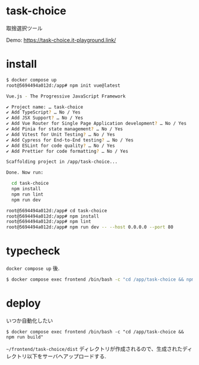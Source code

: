 # task-choice

取捨選択ツール

Demo: https://task-choice.it-playground.link/

# install

```bash
$ docker compose up
root@5694494a012d:/app# npm init vue@latest

Vue.js - The Progressive JavaScript Framework

✔ Project name: … task-choice
✔ Add TypeScript? … No / Yes
✔ Add JSX Support? … No / Yes
✔ Add Vue Router for Single Page Application development? … No / Yes
✔ Add Pinia for state management? … No / Yes
✔ Add Vitest for Unit Testing? … No / Yes
✔ Add Cypress for End-to-End testing? … No / Yes
✔ Add ESLint for code quality? … No / Yes
✔ Add Prettier for code formatting? … No / Yes

Scaffolding project in /app/task-choice...

Done. Now run:

  cd task-choice
  npm install
  npm run lint
  npm run dev

root@5694494a012d:/app# cd task-choice
root@5694494a012d:/app# npm install
root@5694494a012d:/app# npm lint
root@5694494a012d:/app# npm run dev -- --host 0.0.0.0 --port 80
```


# typecheck

`docker compose up` 後.

```bash
$ docker compose exec frontend /bin/bash -c "cd /app/task-choice && npm run typecheck -- -w"
```

# deploy

いつか自動化したい

```
$ docker compose exec frontend /bin/bash -c "cd /app/task-choice && npm run build"
```

`~/frontend/task-choice/dist` ディレクトリが作成されるので、生成されたディレクトリ以下をサーバへアップロードする.